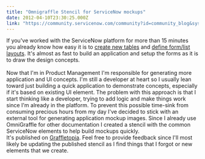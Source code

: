 ```yaml
---
title: "Omnigraffle Stencil for ServiceNow mockups"
date: 2012-04-10T23:30:25.000Z
link: "https://community.servicenow.com/community?id=community_blog&sys_id=7ddca665dbd0dbc01dcaf3231f961993"
---
```

<p>If you've worked with the ServiceNow platform for more than 15 minutes you already know how easy it is to <a title="ki.service-now.com/index.php?title=Creating_a_Custom_Table" href="http://wiki.service-now.com/index.php?title=Creating_a_Custom_Table">create new tables</a> and <a title="ki.service-now.com/index.php?title=Personalizing_Forms" href="http://wiki.service-now.com/index.php?title=Personalizing_Forms">define form/list layouts</a>. It's almost as fast to build an application and setup the forms as it is to draw the design concepts.<br /><!--break--><br />Now that I'm in Product Management I'm responsible for generating more application and UI concepts. I'm still a developer at heart so I usually lean toward just building a quick application to demonstrate concepts, especially if it's based on existing UI element. The problem with this approach is that I start thinking like a developer, trying to add logic and make things work since I'm already in the platform. To prevent this possible time-sink from consuming precious hours from my day I've decided to stick with an external tool for generating application mockup images. Since I already use OmniGraffle for other documentation I created a stencil with the common ServiceNow elements to help build mockups quickly.<br />It's published on <a title="affletopia.com/stencils/870" href="http://graffletopia.com/stencils/870">Graffletopia</a>. Feel free to provide feedback since I'll most likely be updating the published stencil as I find things that I forgot or new elements that we create.</p>
